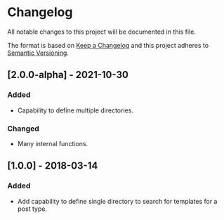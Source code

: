# Changelog
All notable changes to this project will be documented in this file.

The format is based on [Keep a Changelog](http://keepachangelog.com/en/1.0.0/)
and this project adheres to [Semantic Versioning](http://semver.org/spec/v2.0.0.html).

## [2.0.0-alpha] - 2021-10-30
### Added

- Capability to define multiple directories.

### Changed

- Many internal functions.

## [1.0.0] - 2018-03-14
### Added

- Add capability to define single directory to search for templates for a post type.
